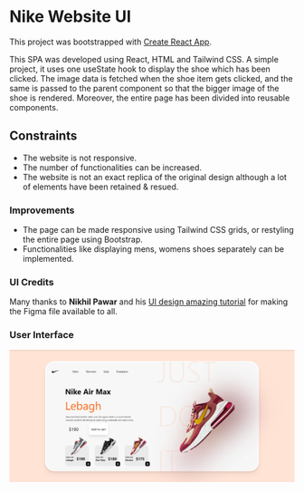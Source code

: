 # Nike Website UI

This project was bootstrapped with [Create React App](https://github.com/facebook/create-react-app).

This SPA was developed using React, HTML and Tailwind CSS. A simple project, it uses one useState hook to display the shoe which has been clicked. The image data is fetched when the shoe item gets clicked, and the same is passed to the parent component so that the bigger image of the shoe is rendered. Moreover, the entire page has been divided into reusable components. 

## Constraints

- The website is not responsive. 
- The number of functionalities can be increased.
- The website is not an exact replica of the original design although a lot of elements have been retained & resued.

### Improvements

- The page can be made responsive using Tailwind CSS grids, or restyling the entire page using Bootstrap.
- Functionalities like displaying mens, womens shoes separately can be implemented.

### UI Credits

Many thanks to **Nikhil Pawar** and his [UI design amazing tutorial](https://www.youtube.com/watch?v=_gX-lwyMLwI) for making the Figma file available to all.

### User Interface
![](src/images/UI.png)
